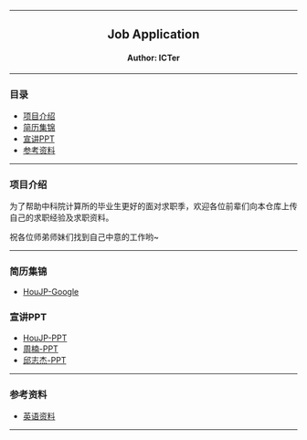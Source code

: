 ****

##	<center>Job Application</center>
####	<center>Author: ICTer</center>

****

###	目录
*	[项目介绍](#intro)
*	[简历集锦](#resume)
* 	[宣讲PPT](#ppt)
*	[参考资料](#materal)

****

###	<a name="intro">项目介绍</a>

为了帮助中科院计算所的毕业生更好的面对求职季，欢迎各位前辈们向本仓库上传自己的求职经验及求职资料。

祝各位师弟师妹们找到自己中意的工作哟~

****

###	<a name="resume">简历集锦</a>

*	[HouJP-Google](./resume-collection/HouJP-Google)

###	<a name="ppt">宣讲PPT</a>

*	[HouJP-PPT](./talk-ppt/HouJP-interview-exp.key)
* 	[周楠-PPT](./talk-ppt/周楠-求职分享.pptx)
*	[邱志杰-PPT](./talk-ppt/邱志杰-计算人--找工作之路.pptx)

***

###	<a name="materal">参考资料</a>

* 	[英语资料](./reference-material/英语资料.doc)


****
<!--
###	<a name="link">参考链接</a>

本简历参考自[billryan的模板](https://github.com/billryan/resume/)。-->